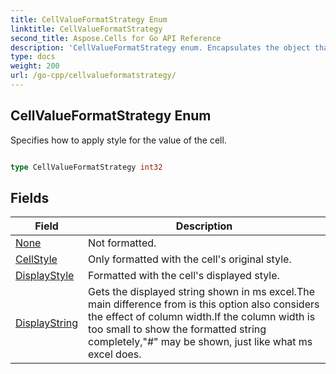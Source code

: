 ```yaml
---
title: CellValueFormatStrategy Enum 
linktitle: CellValueFormatStrategy
second_title: Aspose.Cells for Go API Reference
description: 'CellValueFormatStrategy enum. Encapsulates the object that represents cellvalueformatstrategy in Go.'
type: docs
weight: 200
url: /go-cpp/cellvalueformatstrategy/
---
```


## CellValueFormatStrategy Enum

Specifies how to apply style for the value of the cell.

```go

type CellValueFormatStrategy int32


```

## Fields

| Field | Description |
| --- | --- |
|[None](./none/) | Not formatted. | 
|[CellStyle](./cellstyle/) | Only formatted with the cell's original style. | 
|[DisplayStyle](./displaystyle/) | Formatted with the cell's displayed style. | 
|[DisplayString](./displaystring/) | Gets the displayed string shown in ms excel.The main difference from <see cref="DisplayStyle"/> is this option also considers the effect of column width.If the column width is too small to show the formatted string completely,"#" may be shown, just like what ms excel does. | 
